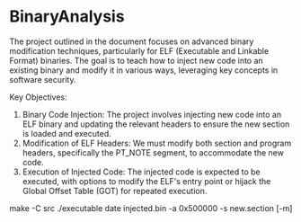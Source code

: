 # BinaryAnalysis

The project outlined in the document focuses on advanced binary modification techniques, particularly for ELF (Executable and Linkable Format) binaries. The goal is to teach how to inject new code into an existing binary and modify it in various ways, leveraging key concepts in software security.  

Key Objectives:

1. Binary Code Injection: The project involves injecting new code into an ELF binary and updating the relevant headers to ensure the new section is loaded and executed.
2. Modification of ELF Headers: We must modify both section and program headers, specifically the PT_NOTE segment, to accommodate the new code.
3. Execution of Injected Code: The injected code is expected to be executed, with options to modify the ELF's entry point or hijack the Global Offset Table (GOT) for repeated execution.

make -C src
./executable date injected.bin -a 0x500000 -s new.section [-m]

